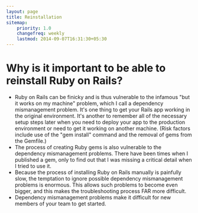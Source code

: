 ```yaml
---
layout: page
title: Reinstallation
sitemap:
    priority: 1.0
    changefreq: weekly
    lastmod: 2014-09-07T16:31:30+05:30
---
```


# Why is it important to be able to reinstall Ruby on Rails?

* Ruby on Rails can be finicky and is thus vulnerable to the infamous "but it works on my machine" problem, which I call a dependency mismanagement problem.  It's one thing to get your Rails app working in the original environment.  It's another to remember all of the necessary setup steps later when you need to deploy your app to the production environment or need to get it working on another machine.  (Risk factors include use of the "gem install" command and the removal of gems from the Gemfile.)
* The process of creating Ruby gems is also vulnerable to the dependency mismanagement problems.  There have been times when I published a gem, only to find out that I was missing a critical detail when I tried to use it.
* Because the process of installing Ruby on Rails manually is painfully slow, the temptation to ignore possible dependency mismanagement problems is enormous.  This allows such problems to become even bigger, and this makes the troubleshooting process FAR more difficult.
* Dependency mismanagement problems make it difficult for new members of your team to get started.
